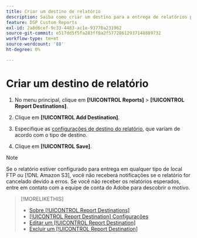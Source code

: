 ```yaml
---
title: Criar um destino de relatório
description: Saiba como criar um destino para a entrega de relatórios personalizados.
feature: DSP Custom Reports
exl-id: 2a8d6cef-9c33-4483-ac1e-93778a231962
source-git-commit: e517dd5f5fa283ff8a2f57728612937148889732
workflow-type: tm+mt
source-wordcount: '88'
ht-degree: 0%

---
```


# Criar um destino de relatório

1. No menu principal, clique em **[!UICONTROL Reports]** > **[!UICONTROL Report Destinations]**.

1. Clique em **[!UICONTROL Add Destination]**.

1. Especifique as [configurações de destino do relatório](/help/dsp/reports/report-destinations/report-destination-settings.md), que variam de acordo com o tipo de destino.

1. Clique em **[!UICONTROL Save]**.

>[!NOTE]
>
> Se o relatório estiver configurado para entrega em qualquer tipo de local FTP ou [!DNL Amazon S3], você não receberá notificações se o relatório for cancelado devido a erros. Se você não receber os relatórios esperados, entre em contato com a equipe de conta do Adobe para descobrir o motivo.

>[!MORELIKETHIS]
>
>* [Sobre [!UICONTROL Report Destinations]](/help/dsp/reports/report-destinations/report-destination-about.md)
>* [[!UICONTROL Report Destination] Configurações](/help/dsp/reports/report-destinations/report-destination-settings.md)
>* [Editar um [!UICONTROL Report Destination]](/help/dsp/reports/report-destinations/report-destination-edit.md)
>* [Excluir um [!UICONTROL Report Destination]](/help/dsp/reports/report-destinations/report-destination-delete.md)
